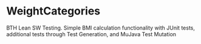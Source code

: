 # WeightCategories
BTH Lean SW Testing. Simple BMI calculation functionality with JUnit tests, additional tests through Test Generation,  and MuJava Test Mutation
